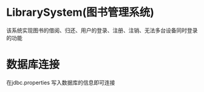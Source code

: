 # LibrarySystem(图书管理系统)
 该系统实现图书的借阅、归还、用户的登录、注册、注销、无法多台设备同时登录的功能
 
 数据库连接
 ==
 在jdbc.properties 写入数据库的信息即可连接

